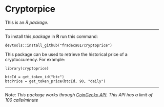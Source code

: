 # Cryptorpice

This is an *R package*. 
***
To install this *package* in **R** run this command:

```
devtools::install_github("fradeca01/cryptoprice")
```

This package can be used to retrieve the historical price of a cryptoccurency. For example:

```
library(cryptoprice)

btcId = get_token_id("btc")
btcPrice = get_token_price(btcId, 90, "daily")
```

***

Note: *This package works through [CoinGecko API](https://www.coingecko.com/en/api). This API has a limit of 100 calls/minute*
